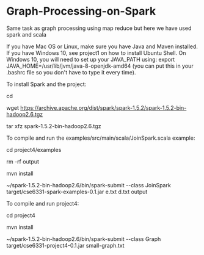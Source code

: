 # Graph-Processing-on-Spark

Same task as graph processing using map reduce but here we have used spark and scala 

If you have Mac OS or Linux, make sure you have Java and Maven installed. If you have Windows 10, see project1 on how to install Ubuntu Shell. On Windows 10, you will need to set up your JAVA_PATH using: export JAVA_HOME=/usr/lib/jvm/java-8-openjdk-amd64 (you can put this in your .bashrc file so you don't have to type it every time).


To install Spark and the project:

cd

wget https://archive.apache.org/dist/spark/spark-1.5.2/spark-1.5.2-bin-hadoop2.6.tgz

tar xfz spark-1.5.2-bin-hadoop2.6.tgz  

To compile and run the examples/src/main/scala/JoinSpark.scala example:

cd project4/examples

rm -rf output

mvn install

~/spark-1.5.2-bin-hadoop2.6/bin/spark-submit --class JoinSpark target/cse6331-spark-examples-0.1.jar e.txt d.txt output

To compile and run project4:

cd project4

mvn install

~/spark-1.5.2-bin-hadoop2.6/bin/spark-submit --class Graph target/cse6331-project4-0.1.jar small-graph.txt 
